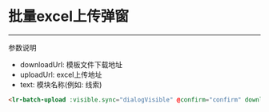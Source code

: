 # 批量excel上传弹窗
---
参数说明
- downloadUrl: 模板文件下载地址
- uploadUrl: excel上传地址
- text: 模块名称(例如: 线索)

```html
<lr-batch-upload :visible.sync="dialogVisible" @confirm="confirm" download-url="www.baidu.com" upload-url="www.baidu.com" title="线索" />
```